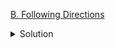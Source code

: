 [B. Following Directions](https://codeforces.com/contest/1791/problem/B)

<details><summary>Solution</summary>

![](../../../assets/1791B.png)

</details>
